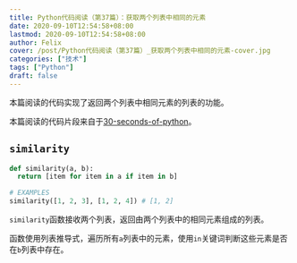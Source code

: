 ```yaml
---
title: Python代码阅读（第37篇）：获取两个列表中相同的元素
date: 2020-09-10T12:54:58+08:00
lastmod: 2020-09-10T12:54:58+08:00
author: Felix
cover: /post/Python代码阅读（第37篇）_获取两个列表中相同的元素-cover.jpg
categories: ["技术"]
tags: ["Python"]
draft: false
---
```


本篇阅读的代码实现了返回两个列表中相同元素的列表的功能。

本篇阅读的代码片段来自于[30-seconds-of-python](https://github.com/30-seconds/30-seconds-of-python)。

<!--more-->

## `similarity`

```python
def similarity(a, b):
  return [item for item in a if item in b]

# EXAMPLES
similarity([1, 2, 3], [1, 2, 4]) # [1, 2]
```

`similarity`函数接收两个列表，返回由两个列表中的相同元素组成的列表。

函数使用列表推导式，遍历所有`a`列表中的元素，使用`in`关键词判断这些元素是否在`b`列表中存在。